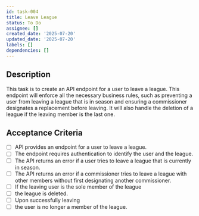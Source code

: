 ```yaml
---
id: task-004
title: Leave League
status: To Do
assignee: []
created_date: '2025-07-20'
updated_date: '2025-07-20'
labels: []
dependencies: []
---
```


## Description

This task is to create an API endpoint for a user to leave a league. This endpoint will enforce all the necessary business rules, such as preventing a user from leaving a league that is in season and ensuring a commissioner designates a replacement before leaving. It will also handle the deletion of a league if the leaving member is the last one.
## Acceptance Criteria

- [ ] API provides an endpoint for a user to leave a league.
- [ ] The endpoint requires authentication to identify the user and the league.
- [ ] The API returns an error if a user tries to leave a league that is currently in season.
- [ ] The API returns an error if a commissioner tries to leave a league with other members without first designating another commissioner.
- [ ] If the leaving user is the sole member of the league
- [ ] the league is deleted.
- [ ] Upon successfully leaving
- [ ] the user is no longer a member of the league.
